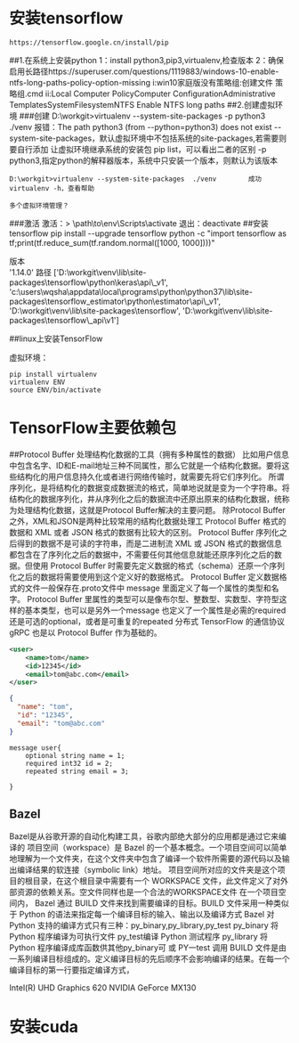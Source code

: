 # 安装tensorflow
    https://tensorflow.google.cn/install/pip
##1.在系统上安装python
    1：install python3,pip3,virtualenv,检查版本
    2：确保启用长路径https://superuser.com/questions/1119883/windows-10-enable-ntfs-long-paths-policy-option-missing
        i:win10家庭版没有策略组:创建文件 策略组.cmd
        ii:Local Computer PolicyComputer ConfigurationAdministrative TemplatesSystemFilesystemNTFS
            Enable NTFS long paths
##2.创建虚拟环境
###创建
    D:\workgit\>virtualenv --system-site-packages -p python3 ./venv
        报错：The path python3 (from --python=python3) does not exist
    --system-site-packages，默认虚拟环境中不包括系统的site-packages,若需要则要自行添加
        让虚拟环境继承系统的安装包 
        pip list，可以看出二者的区别
    -p python3,指定python的解释器版本，系统中只安装一个版本，则默认为该版本
    
    D:\workgit>virtualenv --system-site-packages  ./venv        成功
    virtualenv -h，查看帮助
    
    多个虚拟环境管理？
###激活
激活：> \path\to\env\Scripts\activate
退出：deactivate
##安装tensorflow 
    pip install --upgrade tensorflow
    python -c "import tensorflow as tf;print(tf.reduce_sum(tf.random.normal([1000, 1000])))"
    
版本    
'1.14.0'
路径
['D:\\workgit\\venv\\lib\\site-packages\\tensorflow\\python\\keras\\api\\_v1', 'c:\\users\\wqsha\\appdata\\local\\programs\\python\\python37\\lib\\site-packages\\tensorflow_estimator\\python\\estimator\\api\\_v1', 'D:\\workgit\\venv\\lib\\site-packages\\tensorflow', 'D:\\workgit\\venv\\lib\\site-packages\\tensorflow\\_api\\v1']
>>>


##linux上安装TensorFlow

虚拟环境：

    pip install virtualenv
    virtualenv ENV
    source ENV/bin/activate
    
# TensorFlow主要依赖包
##Protocol Buffer
处理结构化数据的工具（拥有多种属性的数据）
比如用户信息中包含名字、ID和E-mail地址三种不同属性，那么它就是一个结构化数据。要将这些结构化的用户信息持久化或者进行网络传输时，就需要先将它们序列化。
所谓序列化，是将结构化的数据变成数据流的格式，简单地说就是变为一个字符串。将结构化的数据序列化，井从序列化之后的数据流中还原出原来的结构化数据，统称为处理结构化数据，这就是Protocol Buffer解决的主要问题。
除Protocol Buffer之外，XML和JSON是两种比较常用的结构化数据处理工
Protocol Buffer 格式的数据和 XML 或者 JSON 格式的数据有比较大的区别。
    Protocol Buffer 序列化之后得到的数据不是可读的字符串，而是二进制流
    XML 或 JSON 格式的数据信息都包含在了序列化之后的数据中，不需要任何其他信息就能还原序列化之后的数据。但使用 Protocol Buffer 时需要先定义数据的格式（schema）还原一个序列化之后的数据将需要使用到这个定义好的数据格式。 
Protocol Buffer 定义数据格式的文件一般保存在.proto文件中
message 里面定义了每一个属性的类型和名字。 Protocol Buffer 里属性的类型可以是像布尔型、整数型、实数型、字符型这样的基本类型，也可以是另外一个message
也定义了一个属性是必需的required还是可选的optional，或者是可重复的repeated
分布式 TensorFlow 的通信协议 gRPC 也是以 Protocol Buffer 作为基础的。

```xml
<user>
    <name>tom</name>
    <id>12345</id>
    <email>tom@abc.com</email>
</user>
```
```json
{
  "name": "tom",
  "id": "12345",
  "email": "tom@abc.com"
}
```
```
message user{
    optional string name = 1;
    required int32 id = 2;
    repeated string email = 3;

}
```
## Bazel
Bazel是从谷歌开源的自动化构建工具，谷歌内部绝大部分的应用都是通过它来编译的
项目空间（workspace）是 Bazel 的一个基本概念。一个项目空间可以简单地理解为一个文件夹，在这个文件夹中包含了编译一个软件所需要的源代码以及输出编译结果的软连接（symbolic link）地址。
项目空间所对应的文件夹是这个项目的根目录，在这个根目录中需要有一个 WORKSPACE 文件，此文件定义了对外部资源的依赖关系。空文件同样也是一个合法的WORKSPACE文件
在一个项目空间内， Bazel 通过 BUILD 文件来找到需要编译的目标。BUILD 文件采用一种类似于 Python 的语法来指定每一个编译目标的输入、输出以及编译方式
    Bazel 对 Python 支持的编译方式只有三种：py_binary,py_library,py_test
        py_binary 将 Python 程序编译为可执行文件
        py_test编译 Python 测试程序
        py_library 将 Python 程序编译成库函数供其他py_binary可 或 PY一test 调用
BUILD 文件是由一系列编译目标组成的。定义编译目标的先后顺序不会影响编译的结果。在每一个编译目标的第一行要指定编译方式，


Intel(R) UHD Graphics 620
NVIDIA GeForce MX130

# 安装cuda


